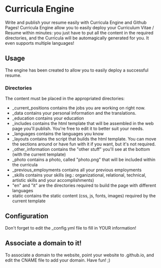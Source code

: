 # Curricula Engine

Write and publish your resume easily with Curricula Engine and Github Pages!
Curricula Engine allow you to easily deploy your Curriculum Vitae / Resume within minutes: you just have to put all the content in the required directories, and the Curricula will be automagically generated for you.
It even supports multiple languages!

## Usage
The engine has been created to allow you to easily deploy a successful resume.

### Directories
The content must be placed in the appropriated directories:
- _current_positions contains the jobs you are working on right now.
- _data contains your personal information and the translations.
- _education contains your education
- _includes contains the html template that will be assembled in the web page you'll publish. You're free to edit it to better suit your needs.
- _languages contains the languages you know
- _layouts contains the script that builds the html template. You can move the sections around or have fun with it if you want, but it's not required.
- _other_information contains the "other stuff" you'll see at the bottom (with the current template)
- _photo contains a photo, called "photo.png" that will be included within the curricula
- _previous_employments contains all your previous employments
- _skills contains your skills (eg.: organizational, relational, technical, artistic skills and your accomplishments)
- "en" and "it" are the directories required to build the page with different languages
- static contains the static content (css, js, fonts, images) required by the current template

## Configuration
Don't forget to edit the _config.yml file to fill in YOUR information!

## Associate a domain to it!
To associate a domain to the website, point your website to <github username>.github.io, and edit the CNAME file to add your domain. Have fun! ;)
